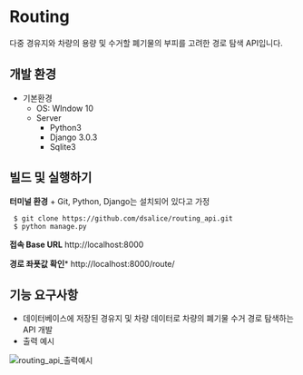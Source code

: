 # Routing
다중 경유지와 차량의 용량 및 수거할 폐기물의 부피를 고려한 경로 탐색 API입니다.

## 개발 환경    
* 기본환경    
    + OS: WIndow 10    
    + Server    
        - Python3
        - Django 3.0.3
        - Sqlite3
      
## 빌드 및 실행하기    
**터미널 환경** 
    + Git, Python, Django는 설치되어 있다고 가정
 ```  
  $ git clone https://github.com/dsalice/routing_api.git    
  $ python manage.py
```

**접속 Base URL** http://localhost:8000 

**경로 좌푯값 확인*** http://localhost:8000/route/


## 기능 요구사항    
* 데이터베이스에 저장된 경유지 및 차량 데이터로 차량의 폐기물 수거 경로 탐색하는 API 개발
* 출력 예시

![routing_api_출력예시](https://user-images.githubusercontent.com/37493709/93412520-473c9b00-f8d8-11ea-9f07-5dbb291104f9.jpg)



  






